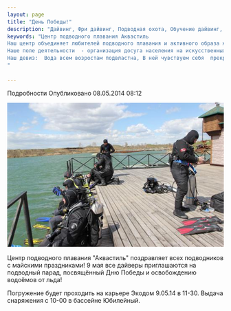 ```yaml
---
layout: page
title: "День Победы!"
description: "Дайвинг, Фри дайвинг, Подводная охота, Обучение дайвинг, Сертификат дайвинг"
keywords: "Центр подводного плавания Аквастиль
Наш центр объединяет любителей подводного плавания и активного образа жизни.
Наше поле деятельности  - организация досуга населения на искусственных и естественных водоёмах.
Наш девиз:  Вода всем возростам подвластна, В ней чувствуем себя  прекрасно!
"

---
```


Подробности
     Опубликовано 08.05.2014 08:12 

![](/images/IMG_9014-1.jpg)

Центр подводного плавания "Аквастиль" поздравляет всех подводников с майскими праздниками! 9 мая все дайверы приглашаются на подводный парад, посвящённый Дню Победы и освобождению водоёмов от льда!

Погружение будет проходить на карьере Экодом 9.05.14 в 11-30. Выдача снаряжения с 10-00 в бассейне Юбилейный.